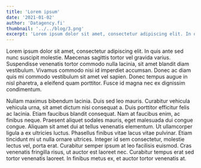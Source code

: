 ```yaml
---
title: 'Lorem ipsum'
date: '2021-01-02'
author: 'Datagency.fi'
thumbnail: '../../blog/3.png'
excerpt: 'Lorem ipsum dolor sit amet, consectetur adipiscing elit. In quis ante sed nunc suscipit molestie. Maecenas sagittis tortor vel gravida varius. Suspendisse venenatis tortor commodo nulla lacinia, sit amet blandit diam vestibulum. '
---
```


Lorem ipsum dolor sit amet, consectetur adipiscing elit. In quis ante sed nunc suscipit molestie. Maecenas sagittis tortor vel gravida varius. Suspendisse venenatis tortor commodo nulla lacinia, sit amet blandit diam vestibulum. Vivamus commodo nisi id imperdiet accumsan. Donec ac diam quis mi commodo vestibulum sit amet vel sapien. Donec tempus augue in nisl pharetra, a eleifend quam porttitor. Fusce id magna nec ex dignissim condimentum.

Nullam maximus bibendum lacinia. Duis sed leo mauris. Curabitur vehicula vehicula urna, sit amet dictum nisi consequat a. Duis porttitor efficitur felis ac lacinia. Etiam faucibus blandit consequat. Nam at faucibus enim, ac finibus neque. Praesent aliquet sodales mauris, eget malesuada dui congue congue. Aliquam sit amet dui at tellus venenatis elementum. Ut ullamcorper ligula a ex ultricies luctus. Phasellus finibus vitae lacus vitae pulvinar. Etiam tincidunt mi ut nulla ornare ultrices. Integer id sem consectetur, molestie lectus vel, porta erat. Curabitur semper ipsum at leo facilisis euismod. Cras venenatis fringilla risus, ut auctor est laoreet nec. Curabitur tempus erat sed tortor venenatis laoreet. In finibus metus ex, et auctor tortor venenatis at.
